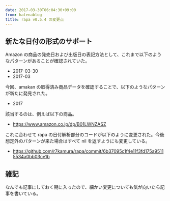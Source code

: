 ```yaml
---
date: 2017-03-30T06:04:30+09:00
from: hatenablog
title: rapa v0.5.4 の変更点
---
```


<h2>新たな日付の形式のサポート</h2>

<p>Amazon の商品の発売日および出版日の表記方法として、これまで以下のようなパターンがあることが確認されていた。</p>

<ul>
<li>2017-03-30</li>
<li>2017-03</li>
</ul>


<p>今回、amakan の取得済み商品データを確認することで、以下のようなパターンが新たに発見された。</p>

<ul>
<li>2017</li>
</ul>


<p>該当するのは、例えば以下の商品。</p>

<ul>
<li><a href="https://www.amazon.co.jp/dp/B01LWNZASZ">https://www.amazon.co.jp/dp/B01LWNZASZ</a></li>
</ul>


<p>これに合わせて rapa の日付解析部分のコードが以下のように変更された。今後想定外のパターンが来た場合はすべて nil を返すようにも変更している。</p>

<ul>
<li><a href="https://github.com/r7kamura/rapa/commit/6b37095c1f4e11f3fd175a95115534a0bb03ce1b">https://github.com/r7kamura/rapa/commit/6b37095c1f4e11f3fd175a95115534a0bb03ce1b</a></li>
</ul>


<h2>雑記</h2>

<p>なんでも記事にしておく期に入ったので、細かい変更についても気が向いたら記事を書いている。</p>


